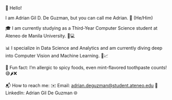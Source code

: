 👋 Hello!

I am Adrian Gil D. De Guzman, but you can call me Adrian. 🌟 (He/Him)

🎓 I am currently studying as a Third-Year Computer Science student at Ateneo de Manila University. 🦅💻

📊 I specialize in Data Science and Analytics and am currently diving deep into Computer Vision and Machine Learning. 🤖📈

🌟 Fun fact: I’m allergic to spicy foods, even mint-flavored toothpaste counts! 😅🌶️❌

📬 How to reach me:
✉️ Email: adrian.deguzman@student.ateneo.edu
🔗 LinkedIn: Adrian Gil De Guzman 🌐



<!--
**dreyan22/dreyan22** is a ✨ _special_ ✨ repository because its `README.md` (this file) appears on your GitHub profile.

Here are some ideas to get you started:

- 🔭 I’m currently working on ...
- 🌱 I’m currently learning ...
- 👯 I’m looking to collaborate on ...
- 🤔 I’m looking for help with ...
- 💬 Ask me about ...
- 📫 How to reach me: ...
- 😄 Pronouns: ...
- ⚡ Fun fact: ...
-->
